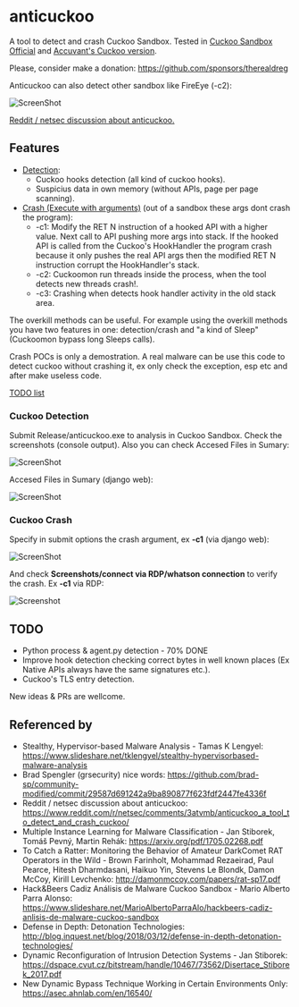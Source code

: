 # anticuckoo
A tool to detect and crash Cuckoo Sandbox. Tested in [Cuckoo Sandbox Official](http://www.cuckoosandbox.org/) and [Accuvant's Cuckoo version](https://github.com/brad-accuvant/cuckoo-modified). 

Please, consider make a donation: https://github.com/sponsors/therealdreg

Anticuckoo can also detect other sandbox like FireEye (-c2):

![ScreenShot](https://github.com/David-Reguera-Garcia-Dreg/anticuckoo/blob/images/fireyee.png)

[Reddit / netsec discussion about anticuckoo.](https://www.reddit.com/r/netsec/comments/3atvmb/anticuckoo_a_tool_to_detect_and_crash_cuckoo/)

## Features 

* [Detection](#cuckoo-detection):
  * Cuckoo hooks detection (all kind of cuckoo hooks).
  * Suspicius data in own memory (without APIs, page per page scanning).
* [Crash (Execute with arguments)](#cuckoo-crash) (out of a sandbox these args dont crash the program):
  * -c1: Modify the RET N instruction of a hooked API with a higher value. Next call to API pushing more args into stack. If the hooked API is called from the Cuckoo's HookHandler the program crash because it only pushes the real API args then the modified RET N instruction corrupt the HookHandler's stack.
  * -c2: Cuckoomon run threads inside the process, when the tool detects new threads crash!.
  * -c3: Crashing when detects hook handler activity in the old stack area.

The overkill methods can be useful. For example using the overkill methods you have two features in one: detection/crash and "a kind of Sleep" (Cuckoomon bypass long Sleeps calls).

Crash POCs is only a demostration. A real malware can be use this code to detect cuckoo without crashing it, ex only check the exception, esp etc and after make useless code.

[TODO list](#todo)

### Cuckoo Detection

Submit Release/anticuckoo.exe to analysis in Cuckoo Sandbox. Check the screenshots (console output). Also you can check Accesed Files in Sumary:

![ScreenShot](https://github.com/David-Reguera-Garcia-Dreg/anticuckoo/blob/images/anticuckoo.png)

Accesed Files in Sumary (django web):

![ScreenShot](https://github.com/David-Reguera-Garcia-Dreg/anticuckoo/blob/images/Sumary.png)

### Cuckoo Crash

Specify in submit options the crash argument, ex **-c1** (via django web):

![ScreenShot](https://github.com/David-Reguera-Garcia-Dreg/anticuckoo/blob/images/cuckooarguments.png)

And check **Screenshots/connect via RDP/whatson connection** to verify the crash. Ex **-c1** via RDP:

![Screenshot](https://github.com/David-Reguera-Garcia-Dreg/anticuckoo/blob/images/cuckoocrash.png)

## TODO
* Python process & agent.py detection - 70% DONE
* Improve hook detection checking correct bytes in well known places (Ex Native APIs always have the same signatures etc.).
* Cuckoo's TLS entry detection.

New ideas & PRs are wellcome.

## Referenced by

* Stealthy, Hypervisor-based Malware Analysis - Tamas K Lengyel: https://www.slideshare.net/tklengyel/stealthy-hypervisorbased-malware-analysis
* Brad Spengler (grsecurity) nice words: https://github.com/brad-sp/community-modified/commit/29587d691242a9ba890877f623fdf2447fe4336f
* Reddit / netsec discussion about anticuckoo: https://www.reddit.com/r/netsec/comments/3atvmb/anticuckoo_a_tool_to_detect_and_crash_cuckoo/
* Multiple Instance Learning for Malware Classification - Jan Stiborek, Tomáš Pevný, Martin Rehák: https://arxiv.org/pdf/1705.02268.pdf
* To Catch a Ratter: Monitoring the Behavior of Amateur DarkComet RAT Operators in the Wild - Brown Farinholt, Mohammad Rezaeirad, Paul Pearce, Hitesh Dharmdasani, Haikuo Yin, Stevens Le Blondk, Damon McCoy, Kirill Levchenko: http://damonmccoy.com/papers/rat-sp17.pdf
* Hack&Beers Cadiz Análisis de Malware Cuckoo Sandbox - Mario Alberto Parra Alonso: https://www.slideshare.net/MarioAlbertoParraAlo/hackbeers-cadiz-anlisis-de-malware-cuckoo-sandbox
* Defense in Depth: Detonation Technologies: http://blog.inquest.net/blog/2018/03/12/defense-in-depth-detonation-technologies/
* Dynamic Reconfiguration of Intrusion Detection Systems - Jan Stiborek: https://dspace.cvut.cz/bitstream/handle/10467/73562/Disertace_Stiborek_2017.pdf
* New Dynamic Bypass Technique Working in Certain Environments Only: https://asec.ahnlab.com/en/16540/
